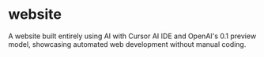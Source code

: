 # website
A website built entirely using AI with Cursor AI IDE and OpenAI's 0.1 preview model, showcasing automated web development without manual coding.
